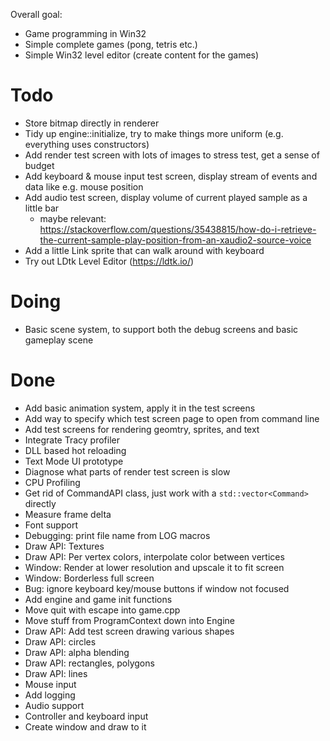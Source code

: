 Overall goal:
- Game programming in Win32
- Simple complete games (pong, tetris etc.)
- Simple Win32 level editor (create content for the games)

# Todo
- Store bitmap directly in renderer
- Tidy up engine::initialize, try to make things more uniform (e.g. everything uses constructors)
- Add render test screen with lots of images to stress test, get a sense of budget
- Add keyboard & mouse input test screen, display stream of events and data like e.g. mouse position
- Add audio test screen, display volume of current played sample as a little bar
  - maybe relevant: https://stackoverflow.com/questions/35438815/how-do-i-retrieve-the-current-sample-play-position-from-an-xaudio2-source-voice
- Add a little Link sprite that can walk around with keyboard
- Try out LDtk Level Editor (https://ldtk.io/)

# Doing
- Basic scene system, to support both the debug screens and basic gameplay scene

# Done
- Add basic animation system, apply it in the test screens
- Add way to specify which test screen page to open from command line
- Add test screens for rendering geomtry, sprites, and text
- Integrate Tracy profiler
- DLL based hot reloading
- Text Mode UI prototype
- Diagnose what parts of render test screen is slow
- CPU Profiling
- Get rid of CommandAPI class, just work with a `std::vector<Command>` directly
- Measure frame delta
- Font support
- Debugging: print file name from LOG macros
- Draw API: Textures
- Draw API: Per vertex colors, interpolate color between vertices
- Window: Render at lower resolution and upscale it to fit screen
- Window: Borderless full screen
- Bug: ignore keyboard key/mouse buttons if window not focused
- Add engine and game init functions
- Move quit with escape into game.cpp
- Move stuff from ProgramContext down into Engine
- Draw API: Add test screen drawing various shapes
- Draw API: circles
- Draw API: alpha blending
- Draw API: rectangles, polygons
- Draw API: lines
- Mouse input
- Add logging
- Audio support
- Controller and keyboard input
- Create window and draw to it
